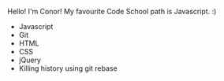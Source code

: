 Hello! I'm Conor! My favourite Code School path is Javascript. :)

* Javascript
* Git
* HTML
* CSS
* jQuery
* Killing history using git rebase